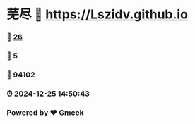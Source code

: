 # 芜尽 :link: https://Lszidv.github.io 
### :page_facing_up: [26](https://Lszidv.github.io/tag.html) 
### :speech_balloon: 5 
### :hibiscus: 94102 
### :alarm_clock: 2024-12-25 14:50:43 
### Powered by :heart: [Gmeek](https://github.com/Meekdai/Gmeek)
